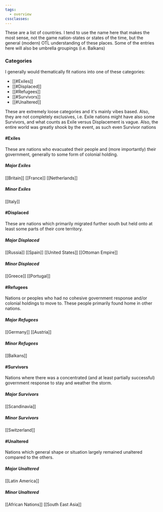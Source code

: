 ```yaml
---
tags:
  - overview
cssclasses:
---
```

These are a list of countries. I tend to use the name here that makes the most sense, not the game nation-states or states of the time, but the general (modern) OTL understanding of these places. Some of the entries here will also be umbrella groupings (i.e. Balkans)
### Categories
I generally would thematically fit nations into one of these categories:
- [[#Exiles]]
- [[#Displaced]]
- [[#Refugees]]
- [[#Survivors]]
- [[#Unaltered]]

These are extremely loose categories and it's mainly vibes based.
Also, they are not completely exclusives, i.e. Exile nations might have also some Survivors, and what counts as Exile versus Displacement is vague.
Also, the entire world was greatly shook by the event, as such even Survivor nations
#### #Exiles
These are nations who evacuated their people and (more importantly) their government, generally to some form of colonial holding.
##### Major Exiles
[[Britain]]
[[France]]
[[Netherlands]]
##### Minor Exiles
[[Italy]]
#### #Displaced
These are nations which primarily migrated further south but held onto at least some parts of their core territory.
##### Major Displaced
[[Russia]]
[[Spain]]
[[United States]]
[[Ottoman Empire]]
##### Minor Displaced
[[Greece]]
[[Portugal]]
#### #Refugees
Nations or peoples who had no cohesive government response and/or colonial holdings to move to. These people primarily found home in other nations.
##### Major Refugees
[[Germany]]
[[Austria]]
##### Minor Refugees
[[Balkans]]
#### #Survivors
Nations where there was a concentrated (and at least partially successful) government response to stay and weather the storm.
##### Major Survivors
[[Scandinavia]]
##### Minor Survivors
[[Switzerland]]
#### #Unaltered
Nations which general shape or situation largely remained unaltered compared to the others.
##### Major Unaltered
[[Latin America]]
##### Minor Unaltered
[[African Nations]]
[[South East Asia]]

